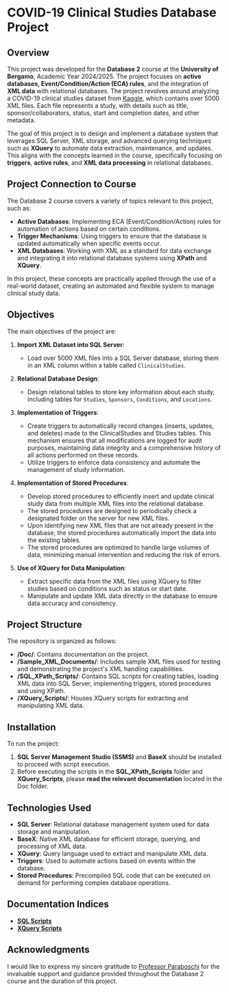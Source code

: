 # COVID-19 Clinical Studies Database Project

## Overview

This project was developed for the **Database 2** course at the **University of Bergamo**, Academic Year 2024/2025. The project focuses on **active databases, Event/Condition/Action (ECA) rules**, and the integration of **XML data** with relational databases. The project revolves around analyzing a COVID-19 clinical studies dataset from [Kaggle](https://www.kaggle.com/datasets/parulpandey/covid19-clinical-trials-dataset/data?select=COVID-19+CLinical+trials+studies), which contains over 5000 XML files. Each file represents a study, with details such as title, sponsor/collaborators, status, start and completion dates, and other metadata.

The goal of this project is to design and implement a database system that leverages SQL Server, XML storage, and advanced querying techniques such as **XQuery** to automate data extraction, maintenance, and updates. This aligns with the concepts learned in the course, specifically focusing on **triggers**, **active rules**, and **XML data processing** in relational databases.

## Project Connection to Course

The Database 2 course covers a variety of topics relevant to this project, such as:

- **Active Databases**: Implementing ECA (Event/Condition/Action) rules for automation of actions based on certain conditions.
- **Trigger Mechanisms**: Using triggers to ensure that the database is updated automatically when specific events occur.
- **XML Databases**: Working with XML as a standard for data exchange and integrating it into relational database systems using **XPath** and **XQuery**.

In this project, these concepts are practically applied through the use of a real-world dataset, creating an automated and flexible system to manage clinical study data.

## Objectives

The main objectives of the project are:

1. **Import XML Dataset into SQL Server**:
   - Load over 5000 XML files into a SQL Server database, storing them in an XML column within a table called `ClinicalStudies`.

2. **Relational Database Design**:
   - Design relational tables to store key information about each study, including tables for `Studies`, `Sponsors`, `Conditions`, and `Locations`.

3. **Implementation of Triggers**:
   - Create triggers to automatically record changes (inserts, updates, and deletes) made to the ClinicalStudies and Studies tables. This mechanism ensures that all modifications are logged for audit purposes, maintaining data integrity and a comprehensive history of all actions performed on these records.
   - Utilize triggers to enforce data consistency and automate the management of study information.

4. **Implementation of Stored Procedures**:

   - Develop stored procedures to efficiently insert and update clinical study data from multiple XML files into the relational database.
   - The stored procedures are designed to periodically check a designated folder on the server for new XML files.
   - Upon identifying new XML files that are not already present in the database, the stored procedures automatically import the data into the existing tables.
   - The stored procedures are optimized to handle large volumes of data, minimizing manual intervention and reducing the risk of errors.

5. **Use of XQuery for Data Manipulation**:
   - Extract specific data from the XML files using XQuery to filter studies based on conditions such as status or start date.
   - Manipulate and update XML data directly in the database to ensure data accuracy and consistency.




## Project Structure

The repository is organized as follows:

- **/Doc/**: Contains documentation on the project.
- **/Sample_XML_Documents/**: Includes sample XML files used for testing and demonstrating the project's XML handling capabilities.
- **/SQL_XPath_Scripts/**: Contains SQL scripts for creating tables, loading XML data into SQL Server, implementing triggers, stored procedures and using XPath.
- **/XQuery_Scripts/**: Houses XQuery scripts for extracting and manipulating XML data.


## Installation

To run the project:

1. **SQL Server Management Studio (SSMS)** and **BaseX** should be installed to proceed with script execution.
2. Before executing the scripts in the **SQL_XPath_Scripts** folder and **XQuery_Scripts**, please **read the relevant documentation** located in the Doc folder.

## Technologies Used

- **SQL Server**: Relational database management system used for data storage and manipulation.
- **BaseX**: Native XML database for efficient storage, querying, and processing of XML data.
- **XQuery**: Query language used to extract and manipulate XML data.
- **Triggers**: Used to automate actions based on events within the database.
- **Stored Procedures**: Precompiled SQL code that can be executed on demand for performing complex database operations.

## Documentation Indices
- [**SQL Scripts**](https://github.com/arashabe/covid-clinical-xml-db-xquery/blob/main/Doc/Problem_and_Solution_SQL_XPath_Data_Workflow.md)
- [**XQuery Scripts**](https://github.com/arashabe/covid-clinical-xml-db-xquery/blob/main/Doc/Problems_and_Solutions_XQuery_Data_Workflow.md)

## Acknowledgments 
I would like to express my sincere gratitude to [Professor Paraboschi](https://unibg.unifind.cineca.it/individual?uri=http://irises.unibg.it/resource/person/2997) for the invaluable support and guidance provided throughout the Database 2 course and the duration of this project. 


